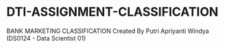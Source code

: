# DTI-ASSIGNMENT-CLASSIFICATION
BANK MARKETING CLASSIFICATION
Created By Putri Apriyanti Windya (DS0124 - Data Scientist 01)
